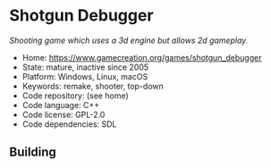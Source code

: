 # Shotgun Debugger

_Shooting game which uses a 3d engine but allows 2d gameplay._

- Home: https://www.gamecreation.org/games/shotgun_debugger
- State: mature, inactive since 2005
- Platform: Windows, Linux, macOS
- Keywords: remake, shooter, top-down
- Code repository: (see home)
- Code language: C++
- Code license: GPL-2.0
- Code dependencies: SDL

## Building
